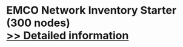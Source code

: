 # EMCO Network Inventory Starter (300 nodes)<br />[>> Detailed information](https://secure.shareit.com/shareit/product.html?productid=300281088&affiliateid=200057808)